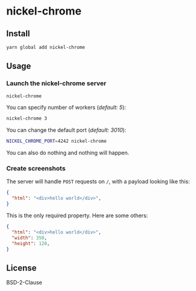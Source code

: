 # nickel-chrome

## Install

```bash
yarn global add nickel-chrome
```

## Usage

### Launch the nickel-chrome server

```bash
nickel-chrome
```

You can specify number of workers (*default: 5*):

```bash
nickel-chrome 3
```

You can change the default port (*default: 3010*):

```bash
NICKEL_CHROME_PORT=4242 nickel-chrome
```

You can also do nothing and nothing will happen.

### Create screenshots

The server will handle `POST` requests on `/`, with a payload looking like this:

```JSON
{
  "html": "<div>hello world</div>",
}
```

This is the only required property. Here are some others:

```JSON
{
  "html": "<div>hello world</div>",
  "width": 350,
  "height": 120,
}
```

## License

BSD-2-Clause
